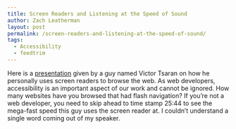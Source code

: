 ```yaml
---
title: Screen Readers and Listening at the Speed of Sound
author: Zach Leatherman
layout: post
permalink: /screen-readers-and-listening-at-the-speed-of-sound/
tags:
  - Accessibility
  - feedtrim
---
```


Here is a [presentation][1] given by a guy named Victor Tsaran on how he personally uses screen readers to browse the web. As web developers, accessibility is an important aspect of our work and cannot be ignored. How many websites have you browsed that had flash navigation? If you’re not a web developer, you need to skip ahead to time stamp 25:44 to see the mega-fast speed this guy uses the screen reader at. I couldn’t understand a single word coming out of my speaker.

 [1]: http://yuiblog.com/blog/2007/05/14/video-intro-to-screenreaders/
